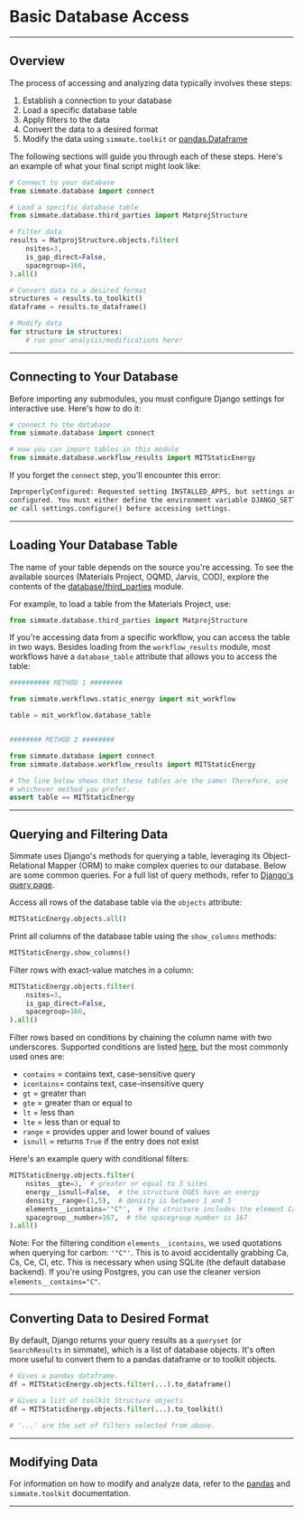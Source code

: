 # Basic Database Access

----------------------------------------------------------------------

## Overview

The process of accessing and analyzing data typically involves these steps:

1. Establish a connection to your database
2. Load a specific database table
3. Apply filters to the data
4. Convert the data to a desired format
5. Modify the data using `simmate.toolkit` or [pandas.Dataframe](https://pandas.pydata.org/)

The following sections will guide you through each of these steps. Here's an example of what your final script might look like:

``` python
# Connect to your database
from simmate.database import connect

# Load a specific database table
from simmate.database.third_parties import MatprojStructure

# Filter data
results = MatprojStructure.objects.filter(
    nsites=3,
    is_gap_direct=False,
    spacegroup=166,
).all()

# Convert data to a desired format
structures = results.to_toolkit()
dataframe = results.to_dataframe()

# Modify data
for structure in structures:
    # run your analysis/modifications here!
```

----------------------------------------------------------------------

## Connecting to Your Database

Before importing any submodules, you must configure Django settings for interactive use. Here's how to do it:

``` python
# connect to the database
from simmate.database import connect

# now you can import tables in this module
from simmate.database.workflow_results import MITStaticEnergy
```

If you forget the `connect` step, you'll encounter this error:

``` python
ImproperlyConfigured: Requested setting INSTALLED_APPS, but settings are not
configured. You must either define the environment variable DJANGO_SETTINGS_MODULE 
or call settings.configure() before accessing settings.
```

----------------------------------------------------------------------

## Loading Your Database Table

The name of your table depends on the source you're accessing. To see the available sources (Materials Project, OQMD, Jarvis, COD), explore the contents of the [database/third_parties](https://github.com/jacksund/simmate/blob/main/src/simmate/database/third_parties/__init__.py) module.

For example, to load a table from the Materials Project, use:
``` python
from simmate.database.third_parties import MatprojStructure
```

If you're accessing data from a specific workflow, you can access the table in two ways. Besides loading from the `workflow_results` module, most workflows have a `database_table` attribute that allows you to access the table:

``` python
########## METHOD 1 ########

from simmate.workflows.static_energy import mit_workflow

table = mit_workflow.database_table


######## METHOD 2 ########

from simmate.database import connect
from simmate.database.workflow_results import MITStaticEnergy

# The line below shows that these tables are the same! Therefore, use
# whichever method you prefer.
assert table == MITStaticEnergy
```

----------------------------------------------------------------------

## Querying and Filtering Data

Simmate uses Django's methods for querying a table, leveraging its Object-Relational Mapper (ORM) to make complex queries to our database. Below are some common queries. For a full list of query methods, refer to [Django's query page](https://docs.djangoproject.com/en/4.0/topics/db/queries/).

Access all rows of the database table via the `objects` attribute:
``` python
MITStaticEnergy.objects.all()
```

Print all columns of the database table using the `show_columns` methods:
``` python
MITStaticEnergy.show_columns()
```

Filter rows with exact-value matches in a column:
``` python
MITStaticEnergy.objects.filter(
    nsites=3,
    is_gap_direct=False,
    spacegroup=166,
).all()
```

Filter rows based on conditions by chaining the column name with two underscores. Supported conditions are listed [here](https://docs.djangoproject.com/en/4.0/ref/models/querysets/#field-lookups), but the most commonly used ones are:

- `contains` = contains text, case-sensitive query
- `icontains`= contains text, case-insensitive query
- `gt` = greater than
- `gte` =  greater than or equal to
- `lt` = less than
- `lte` = less than or equal to
- `range` = provides upper and lower bound of values
- `isnull` = returns `True` if the entry does not exist

Here's an example query with conditional filters:
``` python
MITStaticEnergy.objects.filter(
    nsites__gte=3,  # greater or equal to 3 sites
    energy__isnull=False,  # the structure DOES have an energy
    density__range=(1,5),  # density is between 1 and 5
    elements__icontains='"C"',  # the structure includes the element Carbon
    spacegroup__number=167,  # the spacegroup number is 167
).all()
```

Note: For the filtering condition `elements__icontains`, we used quotations when querying for carbon: `'"C"'`. This is to avoid accidentally grabbing Ca, Cs, Ce, Cl, etc. This is necessary when using SQLite (the default database backend). If you're using Postgres, you can use the cleaner version `elements__contains="C"`.

----------------------------------------------------------------------

## Converting Data to Desired Format

By default, Django returns your query results as a `queryset` (or `SearchResults` in simmate), which is a list of database objects. It's often more useful to convert them to a pandas dataframe or to toolkit objects.
``` python
# Gives a pandas dataframe.
df = MITStaticEnergy.objects.filter(...).to_dataframe()

# Gives a list of toolkit Structure objects
df = MITStaticEnergy.objects.filter(...).to_toolkit()

# '...' are the set of filters selected from above.
```

----------------------------------------------------------------------

## Modifying Data

For information on how to modify and analyze data, refer to the [pandas](https://pandas.pydata.org/docs/) and `simmate.toolkit` documentation.

----------------------------------------------------------------------